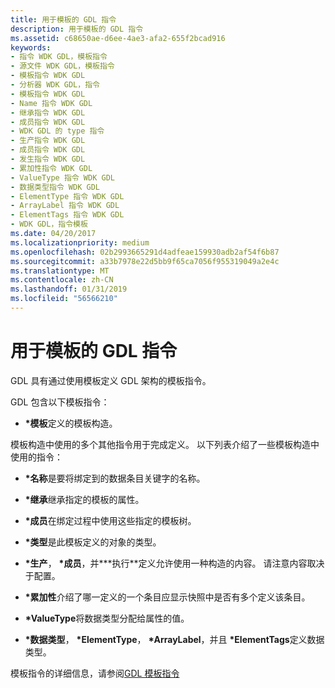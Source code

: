 ```yaml
---
title: 用于模板的 GDL 指令
description: 用于模板的 GDL 指令
ms.assetid: c68650ae-d6ee-4ae3-afa2-655f2bcad916
keywords:
- 指令 WDK GDL，模板指令
- 源文件 WDK GDL，模板指令
- 模板指令 WDK GDL
- 分析器 WDK GDL，指令
- 模板指令 WDK GDL
- Name 指令 WDK GDL
- 继承指令 WDK GDL
- 成员指令 WDK GDL
- WDK GDL 的 type 指令
- 生产指令 WDK GDL
- 成员指令 WDK GDL
- 发生指令 WDK GDL
- 累加性指令 WDK GDL
- ValueType 指令 WDK GDL
- 数据类型指令 WDK GDL
- ElementType 指令 WDK GDL
- ArrayLabel 指令 WDK GDL
- ElementTags 指令 WDK GDL
- WDK GDL，指令模板
ms.date: 04/20/2017
ms.localizationpriority: medium
ms.openlocfilehash: 02b2993665291d4adfeae159930adb2af54f6b87
ms.sourcegitcommit: a33b7978e22d5bb9f65ca7056f955319049a2e4c
ms.translationtype: MT
ms.contentlocale: zh-CN
ms.lasthandoff: 01/31/2019
ms.locfileid: "56566210"
---
```

# <a name="gdl-directives-for-templates"></a>用于模板的 GDL 指令


GDL 具有通过使用模板定义 GDL 架构的模板指令。

GDL 包含以下模板指令：

-   **\*模板**定义的模板构造。

模板构造中使用的多个其他指令用于完成定义。 以下列表介绍了一些模板构造中使用的指令：

-   **\*名称**是要将绑定到的数据条目关键字的名称。

-   **\*继承**继承指定的模板的属性。

-   **\*成员**在绑定过程中使用这些指定的模板树。

-   **\*类型**是此模板定义的对象的类型。

-   **\*生产**， **\*成员**，并**\*执行**定义允许使用一种构造的内容。 请注意内容取决于配置。

-   **\*累加性**介绍了哪一定义的一个条目应显示快照中是否有多个定义该条目。

-   **\*ValueType**将数据类型分配给属性的值。

-   **\*数据类型**，  **\*ElementType**，  **\*ArrayLabel**，并且 **\*ElementTags**定义数据类型。

模板指令的详细信息，请参阅[GDL 模板指令](gdl-template-directives.md)

 

 




